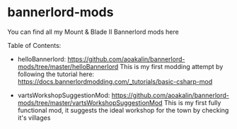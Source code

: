 # bannerlord-mods

You can find all my Mount & Blade II Bannerlord mods here

Table of Contents:

* helloBannerlord: https://github.com/aoakalin/bannerlord-mods/tree/master/helloBannerlord
  This is my first modding attempt by following the tutorial here: https://docs.bannerlordmodding.com/_tutorials/basic-csharp-mod
  
* vartsWorkshopSuggestionMod: https://github.com/aoakalin/bannerlord-mods/tree/master/vartsWorkshopSuggestionMod
  This is my first fully functional mod, it suggests the ideal workshop for the town by checking it's villages
